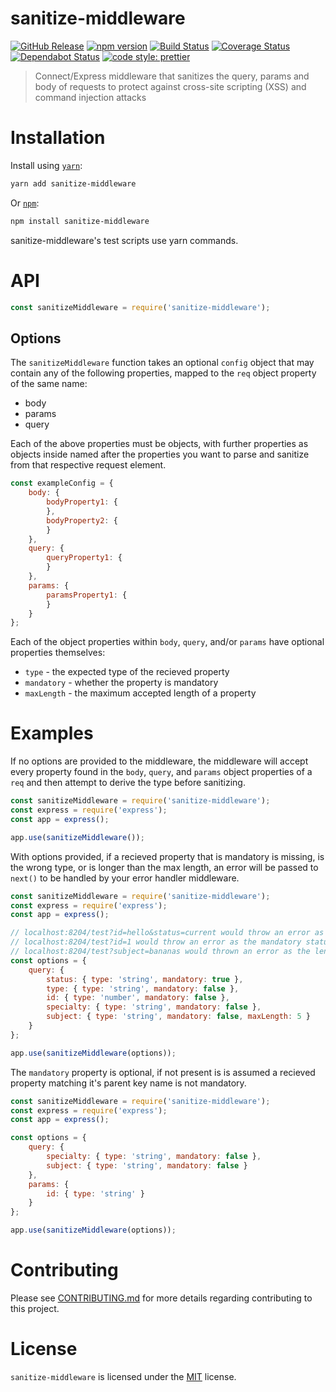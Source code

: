 # sanitize-middleware

[![GitHub Release](https://img.shields.io/github/release/Fdawgs/sanitize-middleware.svg)](https://github.com/Fdawgs/sanitize-middleware/releases/latest/) [![npm version](https://img.shields.io/npm/v/sanitize-middleware)](https://www.npmjs.com/package/sanitize-middleware)
[![Build Status](https://travis-ci.org/Fdawgs/sanitize-middleware.svg?branch=master)](https://travis-ci.org/Fdawgs/sanitize-middleware) [![Coverage Status](https://coveralls.io/repos/github/Fdawgs/sanitize-middleware/badge.svg?branch=master)](https://coveralls.io/github/Fdawgs/sanitize-middleware?branch=master) [![Dependabot Status](https://api.dependabot.com/badges/status?host=github&identifier=244321598)](https://dependabot.com) [![code style: prettier](https://img.shields.io/badge/code_style-prettier-ff69b4.svg?style=flat-square)](https://github.com/prettier/prettier)

> Connect/Express middleware that sanitizes the query, params and body of requests to protect against cross-site scripting (XSS) and command injection attacks

# Installation

Install using [`yarn`](https://yarnpkg.com/en/package/sanitize-middleware):

```bash
yarn add sanitize-middleware
```

Or [`npm`](https://www.npmjs.com/package/sanitize-middleware):

```bash
npm install sanitize-middleware
```

sanitize-middleware's test scripts use yarn commands.

# API

```js
const sanitizeMiddleware = require('sanitize-middleware');
```

## Options

The `sanitizeMiddleware` function takes an optional `config` object that may contain any of the following properties, mapped to the `req` object property of the same name:

-   body
-   params
-   query

Each of the above properties must be objects, with further properties as objects inside named after the properties you want to parse and sanitize from that respective request element.

```js
const exampleConfig = {
	body: {
		bodyProperty1: {
		},
		bodyProperty2: {
		}
	},
	query: {
		queryProperty1: {
		}
	},
	params: {
		paramsProperty1: {
		}
	}
};
```

Each of the object properties within `body`, `query`, and/or `params` have optional properties themselves:

-   `type` - the expected type of the recieved property
-   `mandatory` - whether the property is mandatory
-   `maxLength` - the maximum accepted length of a property

# Examples

If no options are provided to the middleware, the middleware will accept every property found in the `body`, `query`, and `params` object properties of a `req` and then attempt to derive the type before sanitizing.

```js
const sanitizeMiddleware = require('sanitize-middleware');
const express = require('express');
const app = express();

app.use(sanitizeMiddleware());
```

With options provided, if a recieved property that is mandatory is missing, is the wrong type, or is longer than the max length, an error will be passed to `next()` to be handled by your error handler middleware.

```js
const sanitizeMiddleware = require('sanitize-middleware');
const express = require('express');
const app = express();

// localhost:8204/test?id=hello&status=current would throw an error as type of the id query key is wrong
// localhost:8204/test?id=1 would throw an error as the mandatory status query key is missing
// localhost:8204/test?subject=bananas would thrown an error as the length is greater than the maxLength allowed
const options = {
	query: {
		status: { type: 'string', mandatory: true },
		type: { type: 'string', mandatory: false },
		id: { type: 'number', mandatory: false },
		specialty: { type: 'string', mandatory: false },
		subject: { type: 'string', mandatory: false, maxLength: 5 }
	}
};

app.use(sanitizeMiddleware(options));
```

The `mandatory` property is optional, if not present is is assumed a recieved property matching it's parent key name is not mandatory.

```js
const sanitizeMiddleware = require('sanitize-middleware');
const express = require('express');
const app = express();

const options = {
	query: {
		specialty: { type: 'string', mandatory: false },
		subject: { type: 'string', mandatory: false }
	},
	params: {
		id: { type: 'string' }
	}
};

app.use(sanitizeMiddleware(options));
```

# Contributing

Please see [CONTRIBUTING.md](https://github.com/Fdawgs/sanitize-middleware/blob/master/CONTRIBUTING.md) for more details regarding contributing to this project.

# License

`sanitize-middleware` is licensed under the [MIT](https://github.com/Fdawgs/sanitize-middleware/blob/master/LICENSE) license.
